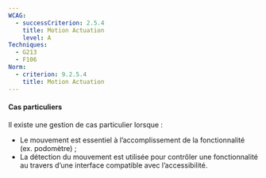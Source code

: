 ```yaml
---
WCAG:
  - successCriterion: 2.5.4
    title: Motion Actuation
    level: A
Techniques:
  - G213
  - F106
Norm:
  - criterion: 9.2.5.4
    title: Motion Actuation
---
```


#### Cas particuliers

Il existe une gestion de cas particulier lorsque :

- Le mouvement est essentiel à l’accomplissement de la fonctionnalité (ex. podomètre) ;
- La détection du mouvement est utilisée pour contrôler une fonctionnalité au travers d’une interface compatible avec l’accessibilité.
